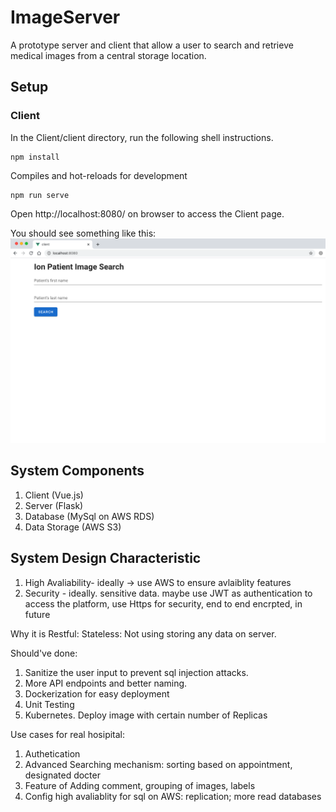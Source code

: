 # ImageServer
A prototype server and client that allow a user to search and retrieve medical images from a central storage location.

## Setup
### Client

In the Client/client directory, run the following shell instructions.
```
npm install
```
Compiles and hot-reloads for development
```
npm run serve
```
Open http://localhost:8080/ on browser to access the Client page.

You should see something like this:
![client_demo](client_demo.png)

## System Components

1. Client (Vue.js)
2. Server (Flask)
3. Database (MySql on AWS RDS)
4. Data Storage (AWS S3)

## System Design Characteristic

1. High Avaliability- ideally -> use AWS to ensure avlaiblity features
2. Security - ideally. sensitive data. maybe use JWT as authentication to access the platform, use Https for security, end to end encrpted, in future

Why it is Restful:
Stateless:  Not using storing any data on server.

Should've done:

1. Sanitize the user input to prevent sql injection attacks.
2. More API endpoints and better naming.
3. Dockerization for easy deployment
4. Unit Testing
5. Kubernetes. Deploy image with certain number of Replicas

Use cases for real hosipital:
1. Authetication
2. Advanced Searching mechanism: sorting based on appointment, designated docter
3. Feature of Adding comment, grouping of images, labels
4. Config high avaliablity for sql on AWS: replication; more read databases
